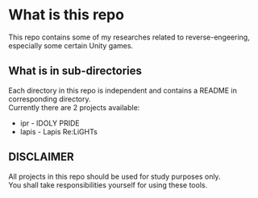 # What is this repo 
This repo contains some of my researches related to reverse-engeering, especially some certain Unity games.  

## What is in sub-directories 
Each directory in this repo is independent and contains a README in corresponding directory.  
Currently there are 2 projects available: 

* ipr - IDOLY PRIDE
* lapis - Lapis Re:LiGHTs   

## DISCLAIMER 
All projects in this repo should be used for study purposes only.  
You shall take responsibilities yourself for using these tools.  
